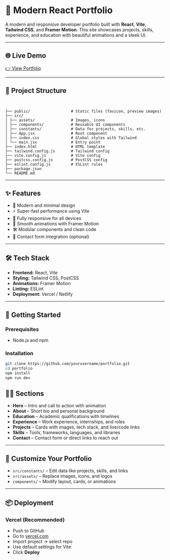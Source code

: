 # 🚀 Modern React Portfolio

A modern and responsive developer portfolio built with **React**, **Vite**, **Tailwind CSS**, and **Framer Motion**. This site showcases projects, skills, experience, and education with beautiful animations and a sleek UI.

---

## 🌐 Live Demo

[👉 View Portfolio](https://portfolio-site-gray-chi.vercel.app/)

---

## 📁 Project Structure
```


├── public/                  # Static files (favicon, preview images)
├── src/
│ ├── assets/                # Images, icons
│ ├── components/            # Reusable UI components
│ ├── constants/             # Data for projects, skills, etc.
│ ├── App.jsx                # Root component
│ ├── index.css              # Global styles with Tailwind
│ └── main.jsx               # Entry point
├── index.html               # HTML template
├── tailwind.config.js       # Tailwind config
├── vite.config.js           # Vite config
├── postcss.config.js        # PostCSS config
├── eslint.config.js         # ESLint rules
├── package.json
└── README.md
```


---

## ✨ Features

- 🌈 Modern and minimal design
- ⚡ Super-fast performance using Vite
- 🎯 Fully responsive for all devices
- 💫 Smooth animations with Framer Motion
- 🛠️ Modular components and clean code
- 💌 Contact form integration (optional)

---

## 🛠️ Tech Stack

- **Frontend:** React, Vite
- **Styling:** Tailwind CSS, PostCSS
- **Animations:** Framer Motion
- **Linting:** ESLint
- **Deployment:** Vercel / Netlify

---

## 🚀 Getting Started

### Prerequisites

- Node.js and npm

### Installation

```bash
git clone https://github.com/yourusername/portfolio.git
cd portfolio
npm install
npm run dev
```

## 🧑‍💻 Sections

- **Hero** – Intro and call to action with animation  
- **About** – Short bio and personal background  
- **Education** – Academic qualifications with timelines  
- **Experience** – Work experience, internships, and roles  
- **Projects** – Cards with images, tech stack, and live/code links  
- **Skills** – Tools, frameworks, languages, and libraries  
- **Contact** – Contact form or direct links to reach out  

---

## 🧩 Customize Your Portfolio

- `src/constants/` – Edit data like projects, skills, and links  
- `src/assets/` – Replace images, icons, and logos  
- `components/` – Modify layout, cards, or animations  

---

## 📦 Deployment

### Vercel (Recommended)

- Push to GitHub  
- Go to [vercel.com](https://vercel.com)  
- Import project → select repo  
- Use default settings for Vite  
- Click **Deploy**






